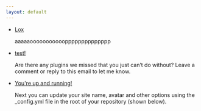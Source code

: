 ```yaml
---
layout: default
---
```


<div class="posts">
        <ul>
          <li><a href="/lox/">Lox</a>
            <p>aaaaaooooooooooopppppppppppppp</p>
          </li>
          <li><a href="/test/">test!</a>
            <p>Are there any plugins we missed that you just can&rsquo;t do without? Leave a comment or reply to this email to let me know.</p>
          </li>
          <li><a href="/Hello-World/">You're up and running!</a>
            <p>Next you can update your site name, avatar and other options using the _config.yml file in the root of your repository (shown below).</p>
          </li>
        </ul>
      </div>